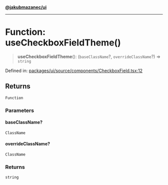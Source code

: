 [**@jakubmazanec/ui**](../README.md)

---

# Function: useCheckboxFieldTheme()

> **useCheckboxFieldTheme**(): (`baseClassName`?, `overrideClassName`?) => `string`

Defined in:
[packages/ui/source/components/CheckboxField.tsx:12](https://github.com/jakubmazanec/tools/blob/76a9140b954a789a6120dd2126b179ec0180d7e9/packages/ui/source/components/CheckboxField.tsx#L12)

## Returns

`Function`

### Parameters

#### baseClassName?

`ClassName`

#### overrideClassName?

`ClassName`

### Returns

`string`
